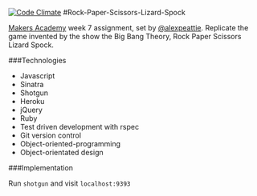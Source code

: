 [![Code Climate](https://codeclimate.com/github/KanoTheDev/rock-paper-scissors/badges/gpa.svg)](https://codeclimate.com/github/KanoTheDev/rock-paper-scissors)
#Rock-Paper-Scissors-Lizard-Spock

[Makers Academy](www.makersacademy.com) week 7 assignment, set by [@alexpeattie](https://github.com/alexpeattie). Replicate the game invented by the show the Big Bang Theory, Rock Paper Scissors Lizard Spock.



###Technologies

* Javascript
* Sinatra
* Shotgun
* Heroku
* jQuery
* Ruby
* Test driven development with rspec
* Git version control
* Object-oriented-programming
* Object-orientated design

###Implementation

Run `shotgun` and visit `localhost:9393`
